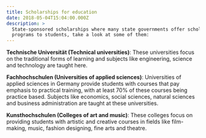 ```yaml
---
title: Scholarships for education
date: 2018-05-04T15:04:00.000Z
description: >
  State-sponsored scholarships where many state governments offer scholarship
  programs to students, take a look at some of them:
---
```

**Technische Universität (Technical universities)**: These universities focus on the traditional forms of learning and subjects like engineering, science and technology are taught here.



**Fachhochschulen (Universities of applied sciences)**: Universities of applied sciences in Germany provide students with courses that pay emphasis to practical training, with at least 70% of these courses being practice based. Subjects like economics, social sciences, natural sciences and business administration are taught at these universities.



**Kunsthochschulen (Colleges of art and music)**: These colleges focus on providing students with artistic and creative courses in fields like film-making, music, fashion designing, fine arts and theatre.
